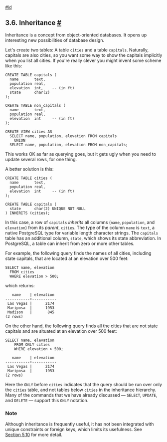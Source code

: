 [#id](#TUTORIAL-INHERITANCE)

## 3.6. Inheritance [#](#TUTORIAL-INHERITANCE)

Inheritance is a concept from object-oriented databases. It opens up interesting new possibilities of database design.

Let's create two tables: A table `cities` and a table `capitals`. Naturally, capitals are also cities, so you want some way to show the capitals implicitly when you list all cities. If you're really clever you might invent some scheme like this:

```
CREATE TABLE capitals (
  name       text,
  population real,
  elevation  int,    -- (in ft)
  state      char(2)
);

CREATE TABLE non_capitals (
  name       text,
  population real,
  elevation  int     -- (in ft)
);

CREATE VIEW cities AS
  SELECT name, population, elevation FROM capitals
    UNION
  SELECT name, population, elevation FROM non_capitals;
```

This works OK as far as querying goes, but it gets ugly when you need to update several rows, for one thing.

A better solution is this:

```
CREATE TABLE cities (
  name       text,
  population real,
  elevation  int     -- (in ft)
);

CREATE TABLE capitals (
  state      char(2) UNIQUE NOT NULL
) INHERITS (cities);
```

In this case, a row of `capitals` _inherits_ all columns (`name`, `population`, and `elevation`) from its _parent_, `cities`. The type of the column `name` is `text`, a native PostgreSQL type for variable length character strings. The `capitals` table has an additional column, `state`, which shows its state abbreviation. In PostgreSQL, a table can inherit from zero or more other tables.

For example, the following query finds the names of all cities, including state capitals, that are located at an elevation over 500 feet:

```
SELECT name, elevation
  FROM cities
  WHERE elevation > 500;
```

which returns:

```
   name    | elevation
-----------+-----------
 Las Vegas |      2174
 Mariposa  |      1953
 Madison   |       845
(3 rows)
```

On the other hand, the following query finds all the cities that are not state capitals and are situated at an elevation over 500 feet:

```
SELECT name, elevation
    FROM ONLY cities
    WHERE elevation > 500;
```

```
   name    | elevation
-----------+-----------
 Las Vegas |      2174
 Mariposa  |      1953
(2 rows)
```

Here the `ONLY` before `cities` indicates that the query should be run over only the `cities` table, and not tables below `cities` in the inheritance hierarchy. Many of the commands that we have already discussed — `SELECT`, `UPDATE`, and `DELETE` — support this `ONLY` notation.

### Note

Although inheritance is frequently useful, it has not been integrated with unique constraints or foreign keys, which limits its usefulness. See [Section 5.10](ddl-inherit) for more detail.
